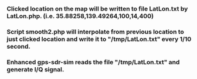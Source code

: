 ### Clicked location on the map will be written to file LatLon.txt by LatLon.php. (i.e.  35.88258,139.49264,100,14,400)
### Script smooth2.php will interpolate from previous location to just clicked location and write it to "/tmp/LatLon.txt" every 1/10 second.
### Enhanced gps-sdr-sim reads the file "/tmp/LatLon.txt" and generate I/Q signal.
